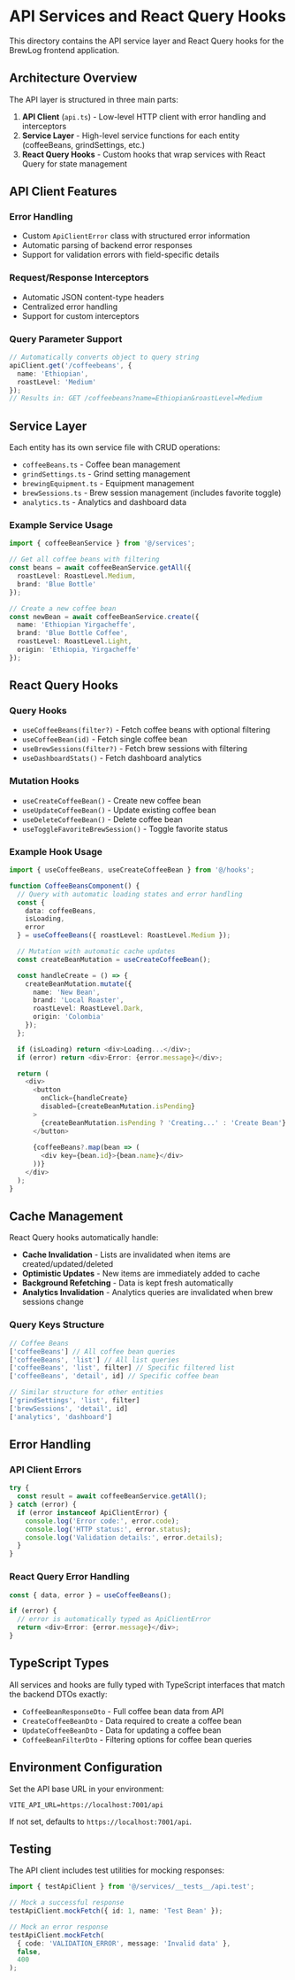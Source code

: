 # API Services and React Query Hooks

This directory contains the API service layer and React Query hooks for the BrewLog frontend application.

## Architecture Overview

The API layer is structured in three main parts:

1. **API Client** (`api.ts`) - Low-level HTTP client with error handling and interceptors
2. **Service Layer** - High-level service functions for each entity (coffeeBeans, grindSettings, etc.)
3. **React Query Hooks** - Custom hooks that wrap services with React Query for state management

## API Client Features

### Error Handling
- Custom `ApiClientError` class with structured error information
- Automatic parsing of backend error responses
- Support for validation errors with field-specific details

### Request/Response Interceptors
- Automatic JSON content-type headers
- Centralized error handling
- Support for custom interceptors

### Query Parameter Support
```typescript
// Automatically converts object to query string
apiClient.get('/coffeebeans', { 
  name: 'Ethiopian', 
  roastLevel: 'Medium' 
});
// Results in: GET /coffeebeans?name=Ethiopian&roastLevel=Medium
```

## Service Layer

Each entity has its own service file with CRUD operations:

- `coffeeBeans.ts` - Coffee bean management
- `grindSettings.ts` - Grind setting management  
- `brewingEquipment.ts` - Equipment management
- `brewSessions.ts` - Brew session management (includes favorite toggle)
- `analytics.ts` - Analytics and dashboard data

### Example Service Usage

```typescript
import { coffeeBeanService } from '@/services';

// Get all coffee beans with filtering
const beans = await coffeeBeanService.getAll({
  roastLevel: RoastLevel.Medium,
  brand: 'Blue Bottle'
});

// Create a new coffee bean
const newBean = await coffeeBeanService.create({
  name: 'Ethiopian Yirgacheffe',
  brand: 'Blue Bottle Coffee',
  roastLevel: RoastLevel.Light,
  origin: 'Ethiopia, Yirgacheffe'
});
```

## React Query Hooks

### Query Hooks
- `useCoffeeBeans(filter?)` - Fetch coffee beans with optional filtering
- `useCoffeeBean(id)` - Fetch single coffee bean
- `useBrewSessions(filter?)` - Fetch brew sessions with filtering
- `useDashboardStats()` - Fetch dashboard analytics

### Mutation Hooks
- `useCreateCoffeeBean()` - Create new coffee bean
- `useUpdateCoffeeBean()` - Update existing coffee bean
- `useDeleteCoffeeBean()` - Delete coffee bean
- `useToggleFavoriteBrewSession()` - Toggle favorite status

### Example Hook Usage

```typescript
import { useCoffeeBeans, useCreateCoffeeBean } from '@/hooks';

function CoffeeBeansComponent() {
  // Query with automatic loading states and error handling
  const { 
    data: coffeeBeans, 
    isLoading, 
    error 
  } = useCoffeeBeans({ roastLevel: RoastLevel.Medium });

  // Mutation with automatic cache updates
  const createBeanMutation = useCreateCoffeeBean();

  const handleCreate = () => {
    createBeanMutation.mutate({
      name: 'New Bean',
      brand: 'Local Roaster',
      roastLevel: RoastLevel.Dark,
      origin: 'Colombia'
    });
  };

  if (isLoading) return <div>Loading...</div>;
  if (error) return <div>Error: {error.message}</div>;

  return (
    <div>
      <button 
        onClick={handleCreate}
        disabled={createBeanMutation.isPending}
      >
        {createBeanMutation.isPending ? 'Creating...' : 'Create Bean'}
      </button>
      
      {coffeeBeans?.map(bean => (
        <div key={bean.id}>{bean.name}</div>
      ))}
    </div>
  );
}
```

## Cache Management

React Query hooks automatically handle:

- **Cache Invalidation** - Lists are invalidated when items are created/updated/deleted
- **Optimistic Updates** - New items are immediately added to cache
- **Background Refetching** - Data is kept fresh automatically
- **Analytics Invalidation** - Analytics queries are invalidated when brew sessions change

### Query Keys Structure

```typescript
// Coffee Beans
['coffeeBeans'] // All coffee bean queries
['coffeeBeans', 'list'] // All list queries
['coffeeBeans', 'list', filter] // Specific filtered list
['coffeeBeans', 'detail', id] // Specific coffee bean

// Similar structure for other entities
['grindSettings', 'list', filter]
['brewSessions', 'detail', id]
['analytics', 'dashboard']
```

## Error Handling

### API Client Errors
```typescript
try {
  const result = await coffeeBeanService.getAll();
} catch (error) {
  if (error instanceof ApiClientError) {
    console.log('Error code:', error.code);
    console.log('HTTP status:', error.status);
    console.log('Validation details:', error.details);
  }
}
```

### React Query Error Handling
```typescript
const { data, error } = useCoffeeBeans();

if (error) {
  // error is automatically typed as ApiClientError
  return <div>Error: {error.message}</div>;
}
```

## TypeScript Types

All services and hooks are fully typed with TypeScript interfaces that match the backend DTOs exactly:

- `CoffeeBeanResponseDto` - Full coffee bean data from API
- `CreateCoffeeBeanDto` - Data required to create a coffee bean
- `UpdateCoffeeBeanDto` - Data for updating a coffee bean
- `CoffeeBeanFilterDto` - Filtering options for coffee bean queries

## Environment Configuration

Set the API base URL in your environment:

```env
VITE_API_URL=https://localhost:7001/api
```

If not set, defaults to `https://localhost:7001/api`.

## Testing

The API client includes test utilities for mocking responses:

```typescript
import { testApiClient } from '@/services/__tests__/api.test';

// Mock a successful response
testApiClient.mockFetch({ id: 1, name: 'Test Bean' });

// Mock an error response
testApiClient.mockFetch(
  { code: 'VALIDATION_ERROR', message: 'Invalid data' }, 
  false, 
  400
);
```